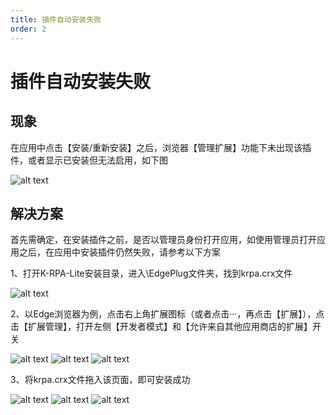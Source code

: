 ```yaml
---
title: 插件自动安装失败
order: 2
---
```


# 插件自动安装失败

## 现象

在应用中点击【安装/重新安装】之后，浏览器【管理扩展】功能下未出现该插件，或者显示已安装但无法启用，如下图

![alt text](<assets/plug-in /a8ca5128-3cd6-4786-b605-91fb7d5e70f1.png>)

## 解决方案

首先需确定，在安装插件之前，是否以管理员身份打开应用，如使用管理员打开应用之后，在应用中安装插件仍然失败，请参考以下方案

1、打开K-RPA-Lite安装目录，进入\EdgePlug文件夹，找到krpa.crx文件

![alt text](<assets/plug-in /image-2.png>)

2、以Edge浏览器为例，点击右上角扩展图标（或者点击···，再点击【扩展】），点击【扩展管理】，打开左侧【开发者模式】和【允许来自其他应用商店的扩展】开关

![alt text](<assets/plug-in /image-4.png>)
![alt text](<assets/plug-in /image-5.png>)
![alt text](<assets/plug-in /image-6.png>)

3、将krpa.crx文件拖入该页面，即可安装成功

![alt text](<assets/plug-in /image-7.png>)
![alt text](<assets/plug-in /image-8.png>)
![alt text](<assets/plug-in /image-9.png>)